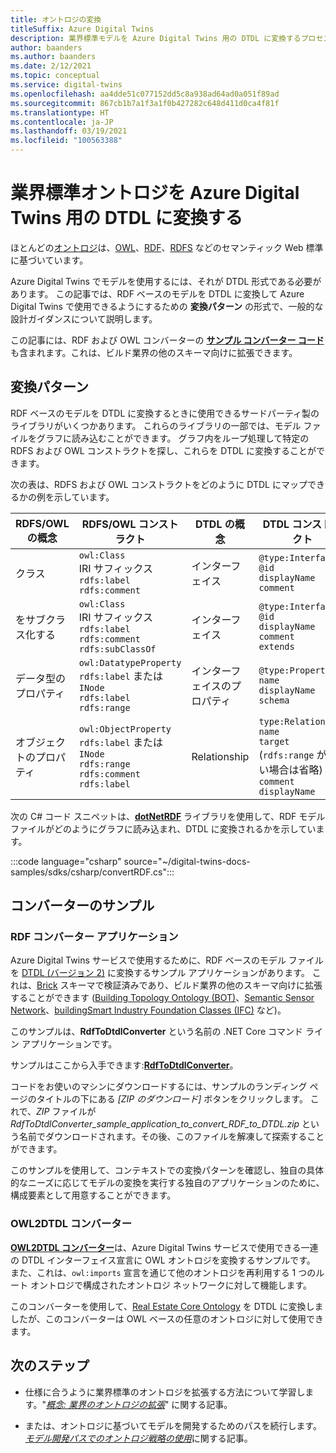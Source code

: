 ```yaml
---
title: オントロジの変換
titleSuffix: Azure Digital Twins
description: 業界標準モデルを Azure Digital Twins 用の DTDL に変換するプロセスについて説明します
author: baanders
ms.author: baanders
ms.date: 2/12/2021
ms.topic: conceptual
ms.service: digital-twins
ms.openlocfilehash: aa4dde51c077152dd5c8a938ad64ad0a051f89ad
ms.sourcegitcommit: 867cb1b7a1f3a1f0b427282c648d411d0ca4f81f
ms.translationtype: HT
ms.contentlocale: ja-JP
ms.lasthandoff: 03/19/2021
ms.locfileid: "100563388"
---
```

# <a name="convert-industry-standard-ontologies-to-dtdl-for-azure-digital-twins"></a>業界標準オントロジを Azure Digital Twins 用の DTDL に変換する

ほとんどの[オントロジ](concepts-ontologies.md)は、[OWL](https://www.w3.org/OWL/)、[RDF](https://www.w3.org/2001/sw/wiki/RDF)、[RDFS](https://www.w3.org/2001/sw/wiki/RDFS) などのセマンティック Web 標準に基づいています。 

Azure Digital Twins でモデルを使用するには、それが DTDL 形式である必要があります。 この記事では、RDF ベースのモデルを DTDL に変換して Azure Digital Twins で使用できるようにするための **変換パターン** の形式で、一般的な設計ガイダンスについて説明します。 

この記事には、RDF および OWL コンバーターの [**サンプル コンバーター コード**](#converter-samples)も含まれます。これは、ビルド業界の他のスキーマ向けに拡張できます。

## <a name="conversion-pattern"></a>変換パターン

RDF ベースのモデルを DTDL に変換するときに使用できるサードパーティ製のライブラリがいくつかあります。 これらのライブラリの一部では、モデル ファイルをグラフに読み込むことができます。 グラフ内をループ処理して特定の RDFS および OWL コンストラクトを探し、これらを DTDL に変換することができます。   

次の表は、RDFS および OWL コンストラクトをどのように DTDL にマップできるかの例を示しています。 

| RDFS/OWL の概念 | RDFS/OWL コンストラクト | DTDL の概念 | DTDL コンストラクト |
| --- | --- | --- | --- |
| クラス | `owl:Class`<br>IRI サフィックス<br>``rdfs:label``<br>``rdfs:comment`` | インターフェイス | `@type:Interface`<br>`@id`<br>`displayName`<br>`comment` 
|  をサブクラス化する | `owl:Class`<br>IRI サフィックス<br>`rdfs:label`<br>`rdfs:comment`<br>`rdfs:subClassOf` | インターフェイス | `@type:Interface`<br>`@id`<br>`displayName`<br>`comment`<br>`extends` 
| データ型のプロパティ | `owl:DatatypeProperty`<br>`rdfs:label` または `INode`<br>`rdfs:label`<br>`rdfs:range` | インターフェイスのプロパティ | `@type:Property`<br>`name`<br>`displayName`<br>`schema` 
| オブジェクトのプロパティ | `owl:ObjectProperty`<br>`rdfs:label` または `INode`<br>`rdfs:range`<br>`rdfs:comment`<br>`rdfs:label` | Relationship | `type:Relationship`<br>`name`<br>`target` (`rdfs:range` がない場合は省略)<br>`comment`<br>`displayName`<br>

次の C# コード スニペットは、[**dotNetRDF**](https://www.dotnetrdf.org/) ライブラリを使用して、RDF モデル ファイルがどのようにグラフに読み込まれ、DTDL に変換されるかを示しています。 

:::code language="csharp" source="~/digital-twins-docs-samples/sdks/csharp/convertRDF.cs":::

## <a name="converter-samples"></a>コンバーターのサンプル

### <a name="rdf-converter-application"></a>RDF コンバーター アプリケーション 

Azure Digital Twins サービスで使用するために、RDF ベースのモデル ファイルを [DTDL (バージョン 2)](https://github.com/Azure/opendigitaltwins-dtdl/blob/master/DTDL/v2/dtdlv2.md) に変換するサンプル アプリケーションがあります。 これは、[Brick](https://brickschema.org/ontology/) スキーマで検証済みであり、ビルド業界の他のスキーマ向けに拡張することができます ([Building Topology Ontology (BOT)](https://w3c-lbd-cg.github.io/bot/)、[Semantic Sensor Network](https://www.w3.org/TR/vocab-ssn/)、[buildingSmart Industry Foundation Classes (IFC)](https://technical.buildingsmart.org/standards/ifc/ifc-schema-specifications/) など)。

このサンプルは、**RdfToDtdlConverter** という名前の .NET Core コマンド ライン アプリケーションです。

サンプルはここから入手できます:[**RdfToDtdlConverter**](/samples/azure-samples/rdftodtdlconverter/digital-twins-model-conversion-samples/)。 

コードをお使いのマシンにダウンロードするには、サンプルのランディング ページのタイトルの下にある *[ZIP のダウンロード]* ボタンをクリックします。 これで、*ZIP* ファイルが *RdfToDtdlConverter_sample_application_to_convert_RDF_to_DTDL.zip* という名前でダウンロードされます。その後、このファイルを解凍して探索することができます。

このサンプルを使用して、コンテキストでの変換パターンを確認し、独自の具体的なニーズに応じてモデルの変換を実行する独自のアプリケーションのために、構成要素として用意することができます。

### <a name="owl2dtdl-converter"></a>OWL2DTDL コンバーター 

[**OWL2DTDL コンバーター**](https://github.com/Azure/opendigitaltwins-building-tools/tree/master/OWL2DTDL)は、Azure Digital Twins サービスで使用できる一連の DTDL インターフェイス宣言に OWL オントロジを変換するサンプルです。 また、これは、`owl:imports` 宣言を通じて他のオントロジを再利用する 1 つのルート オントロジで構成されたオントロジ ネットワークに対して機能します。

このコンバーターを使用して、[Real Estate Core Ontology](https://doc.realestatecore.io/3.1/full.html) を DTDL に変換しましたが、このコンバーターは OWL ベースの任意のオントロジに対して使用できます。

## <a name="next-steps"></a>次のステップ 

* 仕様に合うように業界標準のオントロジを拡張する方法について学習します。"[*概念: 業界のオントロジの拡張*](concepts-ontologies-extend.md)" に関する記事。

* または、オントロジに基づいてモデルを開発するためのパスを続行します。[*モデル開発パスでのオントロジ戦略の使用*](concepts-ontologies.md#using-ontology-strategies-in-a-model-development-path)に関する記事。